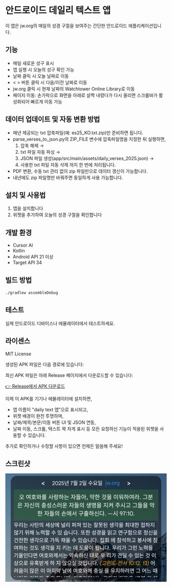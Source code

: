 # 안드로이드 데일리 텍스트 앱

이 앱은 jw.org의 매일의 성경 구절을 보여주는 간단한 안드로이드 애플리케이션입니다.

## 기능

- 매일 새로운 성구 표시
- 앱 실행 시 오늘의 성구 확인 가능
- 날짜 클릭 시 오늘 날짜로 이동
- < > 버튼 클릭 시 다음/이전 날짜로 이동
- jw.org 클릭 시 현재 날짜의 Watchtower Online Library로 이동
- 페이지 이동: 손가락으로 화면을 아래로 살짝 내렸다가 다시 올리면 스크롤바가 활성화되어 빠르게 이동 가능

## 데이터 업데이트 및 자동 변환 방법

- 매년 제공되는 txt 압축파일(예: es25_KO.txt.zip)만 준비하면 됩니다.
- parse_verses_to_json.py의 ZIP_FILE 변수에 압축파일명을 지정한 뒤 실행하면,
    1. 압축 해제 →
    2. txt 파일 자동 파싱 →
    3. JSON 파일 생성(app/src/main/assets/daily_verses_2025.json) →
    4. 사용한 txt 파일 자동 삭제
  까지 한 번에 처리됩니다.
- PDF 변환, 수동 txt 관리 없이 zip 파일만으로 데이터 갱신이 가능합니다.
- 내년에도 zip 파일명만 바꿔주면 동일하게 사용 가능합니다.

## 설치 및 사용법

1. 앱을 설치합니다
2. 위젯을 추가하여 오늘의 성경 구절을 확인합니다

## 개발 환경

- Cursor AI
- Kotlin
- Android API 21 이상
- Target API 34

## 빌드 방법

```bash
./gradlew assembleDebug
```

## 테스트

실제 안드로이드 디바이스나 에뮬레이터에서 테스트하세요.

## 라이센스

MIT License 

생성된 APK 파일은 다음 경로에 있습니다:

최신 APK 파일은 아래 Release 페이지에서 다운로드할 수 있습니다:

[👉 Release에서 APK 다운로드](https://github.com/hanjungwoo3/daily_text/releases)

이제 이 APK를 기기나 에뮬레이터에 설치하면,
- 앱 이름이 "daily text 앱"으로 표시되고,
- 위젯 배경이 완전 투명하며,
- 날짜/제목/본문/이동 버튼 UI 및 JSON 연동,
- 날짜 이동, 스크롤, 텍스트 꽉 차게 표시 등
모든 요청하신 기능이 적용된 위젯을 사용할 수 있습니다.

추가로 확인하거나 수정할 사항이 있으면 언제든 말씀해 주세요! 

## 스크린샷

![앱 스크린샷](screenshot/daily_text.png)
